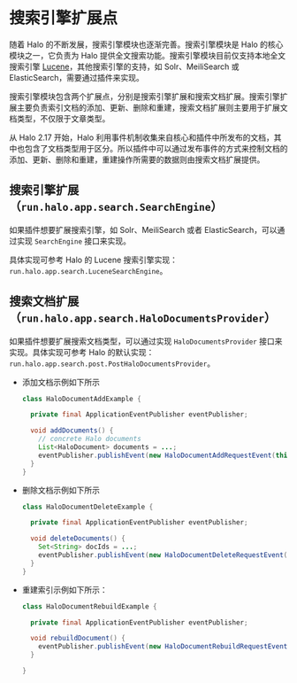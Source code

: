 # 搜索引擎扩展点

随着 Halo 的不断发展，搜索引擎模块也逐渐完善。搜索引擎模块是 Halo 的核心模块之一，它负责为 Halo
提供全文搜索功能。搜索引擎模块目前仅支持本地全文搜索引擎 [Lucene](https://lucene.apache.org/)，其他搜索引擎的支持，如
Solr、MeiliSearch 或 ElasticSearch，需要通过插件来实现。

搜索引擎模块包含两个扩展点，分别是搜索引擎扩展和搜索文档扩展。搜索引擎扩展主要负责索引文档的添加、更新、删除和重建，搜索文档扩展则主要用于扩展文档类型，不仅限于文章类型。

从 Halo 2.17 开始，Halo 利用事件机制收集来自核心和插件中所发布的文档，其中也包含了文档类型用于区分。所以插件中可以通过发布事件的方式来控制文档的添加、更新、删除和重建，重建操作所需要的数据则由搜索文档扩展提供。

## 搜索引擎扩展（`run.halo.app.search.SearchEngine`）

如果插件想要扩展搜索引擎，如 Solr、MeiliSearch 或者 ElasticSearch，可以通过实现 `SearchEngine` 接口来实现。

具体实现可参考 Halo 的 Lucene 搜索引擎实现：`run.halo.app.search.LuceneSearchEngine`。

## 搜索文档扩展（`run.halo.app.search.HaloDocumentsProvider`）

如果插件想要扩展搜索文档类型，可以通过实现 `HaloDocumentsProvider` 接口来实现。具体实现可参考 Halo
的默认实现：`run.halo.app.search.post.PostHaloDocumentsProvider`。

- 添加文档示例如下所示

  ```java
  class HaloDocumentAddExample {

    private final ApplicationEventPublisher eventPublisher;

    void addDocuments() {
      // concrete Halo documents
      List<HaloDocument> documents = ...;
      eventPublisher.publishEvent(new HaloDocumentAddRequestEvent(this, documents));
    }
  }
  ```

- 删除文档示例如下所示

  ```java
  class HaloDocumentDeleteExample {

    private final ApplicationEventPublisher eventPublisher;

    void deleteDocuments() {
      Set<String> docIds = ...;
      eventPublisher.publishEvent(new HaloDocumentDeleteRequestEvent(this, docIds));
    }
  }
  ```

- 重建索引示例如下所示：

  ```java
  class HaloDocumentRebuildExample {

    private final ApplicationEventPublisher eventPublisher;

    void rebuildDocument() {
      eventPublisher.publishEvent(new HaloDocumentRebuildRequestEvent(this));
    }

  }
  ```
  